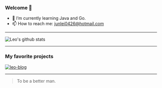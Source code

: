 ### Welcome 👋

- 🌱 I’m currently learning Java and Go.
- 📫 How to reach me: junlei0426@hotmail.com

--- 

![Leo's github stats](https://github-readme-stats.vercel.app/api?username=Leo0426&theme=buefy&show_icons=true)

--- 
### My favorite projects
[![leo-blog](https://github-readme-stats.vercel.app/api/pin/?username=Leo0426&repo=hey-one-piece)](https://github.com/Leo0426/hey-one-piece)

---

> To be a better man.

